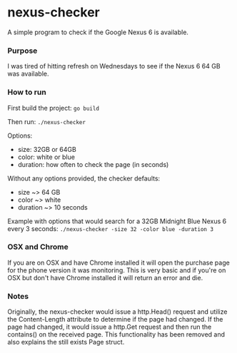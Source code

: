 # nexus-checker
A simple program to check if the Google Nexus 6 is available.

### Purpose
I was tired of hitting refresh on Wednesdays to see if the Nexus 6 64 GB was
available.

### How to run
First build the project:
`go build`

Then run:
`./nexus-checker`

Options:
- size: 32GB or 64GB
- color: white or blue
- duration: how often to check the page (in seconds)

Without any options provided, the checker defaults:
- size     ~> 64 GB
- color    ~> white
- duration ~> 10 seconds

Example with options that would search for a 32GB Midnight Blue Nexus 6 every
3 seconds:
`./nexus-checker -size 32 -color blue -duration 3`

### OSX and Chrome
If you are on OSX and have Chrome installed it will open the purchase page for
the phone version it was monitoring. This is very basic and if you're on OSX
but don't have Chrome installed it will return an error and die.

### Notes
Originally, the nexus-checker would issue a http.Head() request and utilize the
Content-Length attribute to determine if the page had changed. If the page had
changed, it would issue a http.Get request and then run the contains() on the
received page. This functionality has been removed and also explains the still
exists Page struct.
